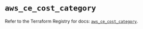 # `aws_ce_cost_category`

Refer to the Terraform Registry for docs: [`aws_ce_cost_category`](https://registry.terraform.io/providers/hashicorp/aws/5.44.0/docs/resources/ce_cost_category).
